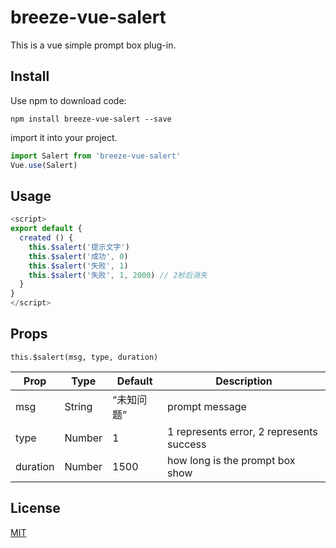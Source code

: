 # breeze-vue-salert

This is a vue simple prompt box plug-in.

## Install

Use npm to download code:


```
npm install breeze-vue-salert --save
```

import it into your project.

```js
import Salert from 'breeze-vue-salert'
Vue.use(Salert)
```

## Usage

```js
<script>
export default {
  created () {
    this.$salert('提示文字')
    this.$salert('成功', 0)
    this.$salert('失败', 1)
    this.$salert('失败', 1, 2000) // 2秒后消失
  }
}
</script>
```

## Props
```
this.$salert(msg, type, duration)
```

|        Prop       |   Type   | Default  |             Description             |
|-------------------|----------|----------|-------------------------------------|
| msg              | String    | “未知问题”       | prompt message          |
| type             | Number   | 1      | 1 represents error, 2 represents success                |
| duration       | Number   | 1500   | how long is the prompt box show          |

## License

[MIT](https://github.com/breeze55/breeze-vue-salert/blob/master/LICENSE)
